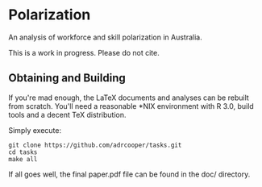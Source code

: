 Polarization
============

An analysis of workforce and skill polarization in Australia. 

This is a work in progress. Please do not cite.

Obtaining and Building
----------------------

If you're mad enough, the LaTeX documents and analyses can be rebuilt from scratch. You'll need a reasonable *NIX environment with R 3.0, build tools and a decent TeX distribution.

Simply execute:

    git clone https://github.com/adrcooper/tasks.git
    cd tasks
    make all

If all goes well, the final paper.pdf file can be found in the doc/ directory.
